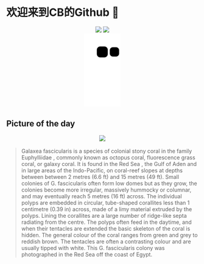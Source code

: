 
# 欢迎来到CB的Github 👋

<div align="center">
  <img height="137px" src="https://github-readme-stats.vercel.app/api?username=SuperCB&show_icons=true&theme=radical" />
  <img height="137px" src="https://github-readme-stats.vercel.app/api/top-langs/?username=SuperCB&hide_title=true&hide_border=true&layout=compact&langs_count=6&text_color=000&icon_color=fff" />
</div>


<div align="center">
    <img src="./contribution-snake/github-contribution-grid-snake.svg" />
</div>



## Picture of the day
<div align="center">
  <img width=400px src="https://upload.wikimedia.org/wikipedia/commons/thumb/9/91/Coral_%28Galaxea_fascicularis%29%2C_mar_Rojo%2C_Egipto%2C_2023-04-18%2C_DD_128.jpg/960px-Coral_%28Galaxea_fascicularis%29%2C_mar_Rojo%2C_Egipto%2C_2023-04-18%2C_DD_128.jpg" />
</div>

>Galaxea fascicularis  is a species of colonial  stony coral  in the family  Euphylliidae , commonly known as octopus coral, fluorescence grass coral, or galaxy coral. It is found in the  Red Sea , the  Gulf of Aden  and in large areas of the Indo-Pacific, on  coral-reef  slopes at depths between between 2 metres (6.6 ft) and 15 metres (49 ft). Small colonies of  G. fascicularis  often form low domes but as they grow, the  colonies  become more irregular, massively hummocky or columnar, and may eventually reach 5 metres (16 ft) across. The individual  polyps  are embedded in circular, tube-shaped  corallites  less than 1 centimetre (0.39 in) across, made of a limy material extruded by the polyps. Lining the corallites are a large number of ridge-like  septa  radiating from the centre. The polyps often feed in the daytime, and when their tentacles are extended the basic skeleton of the coral is hidden. The general colour of the coral ranges from green and grey to reddish brown. The tentacles are often a contrasting colour and are usually tipped with white. This  G. fascicularis  colony was photographed in the Red Sea off the coast of Egypt.


